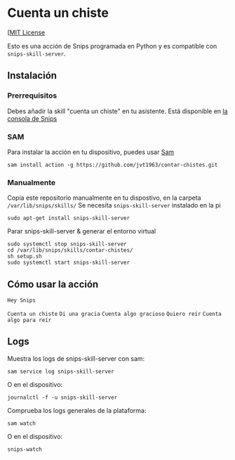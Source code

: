 # Cuenta un chiste
[[MIT License](https://github.com/jvt1963/contar-chistes/blob/master/LICENSE)

Esto es una acción de Snips programada en Python y es compatible con `snips-skill-server`.

## Instalación
### Prerrequisitos

Debes añadir la skill "cuenta un chiste" en tu asistente. Está disponible en [la consola de Snips](https://console.snips.ai)

### SAM
Para instalar la acción en tu dispositivo, puedes usar [Sam](https://snips.gitbook.io/getting-started/installation)

`sam install action -g https://github.com/jvt1963/contar-chistes.git`

### Manualmente

Copia este repositorio manualmente en tu dispostivo, en la carpeta `/var/lib/snips/skills/`
Se necesita `snips-skill-server` instalado en la pi

`sudo apt-get install snips-skill-server`

Parar snips-skill-server & generar el entorno virtual
```
sudo systemctl stop snips-skill-server
cd /var/lib/snips/skills/contar-chistes/
sh setup.sh
sudo systemctl start snips-skill-server
```

## Cómo usar la acción

`Hey Snips`

`Cuenta un chiste`
`Di una gracia`
`Cuenta algo gracioso`
`Quiero reír`
`Cuenta algo para reír`

## Logs
Muestra los logs de snips-skill-server con sam:

`sam service log snips-skill-server`

O en el dispositivo:

`journalctl -f -u snips-skill-server`

Comprueba los logs generales de la plataforma:

`sam watch`

O en el dispositivo:

`snips-watch`
